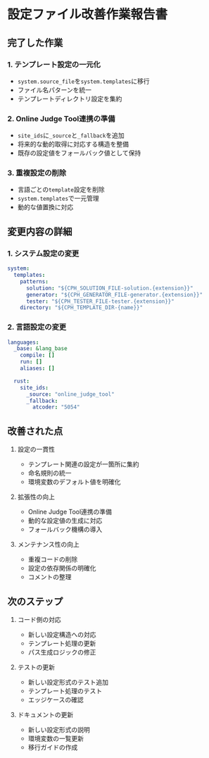 # 設定ファイル改善作業報告書

## 完了した作業

### 1. テンプレート設定の一元化
- `system.source_file`を`system.templates`に移行
- ファイル名パターンを統一
- テンプレートディレクトリ設定を集約

### 2. Online Judge Tool連携の準備
- `site_ids`に`_source`と`_fallback`を追加
- 将来的な動的取得に対応する構造を整備
- 既存の設定値をフォールバック値として保持

### 3. 重複設定の削除
- 言語ごとの`template`設定を削除
- `system.templates`で一元管理
- 動的な値置換に対応

## 変更内容の詳細

### 1. システム設定の変更
```yaml
system:
  templates:
    patterns:
      solution: "${CPH_SOLUTION_FILE-solution.{extension}}"
      generator: "${CPH_GENERATOR_FILE-generator.{extension}}"
      tester: "${CPH_TESTER_FILE-tester.{extension}}"
    directory: "${CPH_TEMPLATE_DIR-{name}}"
```

### 2. 言語設定の変更
```yaml
languages:
  _base: &lang_base
    compile: []
    run: []
    aliases: []

  rust:
    site_ids:
      _source: "online_judge_tool"
      _fallback:
        atcoder: "5054"
```

## 改善された点

1. 設定の一貫性
   - テンプレート関連の設定が一箇所に集約
   - 命名規則の統一
   - 環境変数のデフォルト値を明確化

2. 拡張性の向上
   - Online Judge Tool連携の準備
   - 動的な設定値の生成に対応
   - フォールバック機構の導入

3. メンテナンス性の向上
   - 重複コードの削除
   - 設定の依存関係の明確化
   - コメントの整理

## 次のステップ

1. コード側の対応
   - 新しい設定構造への対応
   - テンプレート処理の更新
   - パス生成ロジックの修正

2. テストの更新
   - 新しい設定形式のテスト追加
   - テンプレート処理のテスト
   - エッジケースの確認

3. ドキュメントの更新
   - 新しい設定形式の説明
   - 環境変数の一覧更新
   - 移行ガイドの作成 